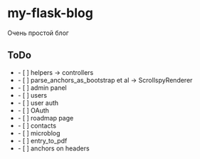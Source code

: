 # my-flask-blog

Очень простой блог

## ToDo

<ul>
<li>- [ ] helpers → controllers</li>
<li>- [ ] parse_anchors_as_bootstrap et al →  ScrollspyRenderer</li>
<li>- [ ] admin panel</li>
<li>- [ ] users </li>
<li>- [ ] user auth </li>
<li>- [ ] OAuth </li>
<li>- [ ] roadmap page </li>
<li>- [ ] contacts </li>
<li>- [ ] microblog </li>
<li>- [ ] entry_to_pdf  </li>
<li>- [ ] anchors on headers   </li>
<!-- <li>- [ ]  </li> -->
</ul>
